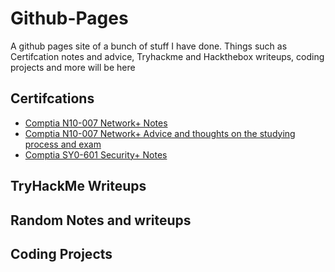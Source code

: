 # Github-Pages
A github pages site of a bunch of stuff I have done. Things such as Certifcation notes and advice, Tryhackme and Hackthebox writeups, coding projects and more will be here

## Certifcations
* [Comptia N10-007 Network+ Notes](https://hironewf.github.io/Network-Plus-Notes/)
* [Comptia N10-007 Network+ Advice and thoughts on the studying process and exam]()
* [Comptia SY0-601 Security+ Notes]()

## TryHackMe Writeups

## Random Notes and writeups 

## Coding Projects 
